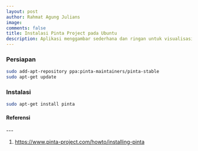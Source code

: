 ```yaml
---
layout: post
author: Rahmat Agung Julians
image: 
comments: false
title: Instalasi Pinta Project pada Ubuntu 
description: Aplikasi menggambar sederhana dan ringan untuk visualisasi
---
```


### Persiapan
```bash
sudo add-apt-repository ppa:pinta-maintainers/pinta-stable
sudo apt-get update
```
### Instalasi
```bash
sudo apt-get install pinta
```



<h4><b class="title-referensi">Referensi</b></h4> 
--- 
<ol>
    <li>
        <a href="https://www.pinta-project.com/howto/installing-pinta">https://www.pinta-project.com/howto/installing-pinta</a>
    </li>
</ol>